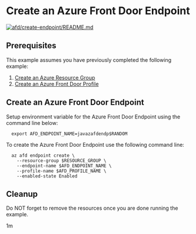 
# Create an Azure Front Door Endpoint

[![afd/create-endpoint/README.md](https://github.com/Azure-Samples/java-on-azure-examples/actions/workflows/afd_create-endpoint_README_md.yml/badge.svg)](https://github.com/Azure-Samples/java-on-azure-examples/actions/workflows/afd_create-endpoint_README_md.yml)

## Prerequisites

<!-- workflow.run()

  if [[ -z $REGION ]]; then
    export REGION=westus2
    echo "Using 'westus2' region"
  fi

  -->
<!-- workflow.cron(0 2 * * 1) -->
<!-- workflow.include(../create-profile/README.md) -->

This example assumes you have previously completed the following example:

1. [Create an Azure Resource Group](../../group/create/README.md)
1. [Create an Azure Front Door Profile](../create-profile/README.md)

## Create an Azure Front Door Endpoint

Setup environment variable for the Azure Front Door Endpoint using the command
line below:

<!-- workflow.skip() -->
```shell
  export AFD_ENDPOINT_NAME=javazafdendp$RANDOM
```

<!-- workflow.run()

if [[ -z $AFD_ENDPOINT_NAME ]]; then
  export AFD_ENDPOINT_NAME=javazafdendp$RANDOM
fi
  -->

To create the Azure Front Door Endpoint use the following command line:

```shell
  az afd endpoint create \
    --resource-group $RESOURCE_GROUP \
    --endpoint-name $AFD_ENDPOINT_NAME \
    --profile-name $AFD_PROFILE_NAME \
    --enabled-state Enabled
```

<!-- workflow.directOnly()

  export RESULT=$(az afd endpoint show --endpoint-name $AFD_ENDPOINT_NAME --profile-name $AFD_PROFILE_NAME --resource-group $RESOURCE_GROUP --output tsv --query provisioningState)
  az group delete --name $RESOURCE_GROUP --yes || true
  if [[ "$RESULT" != Succeeded ]]; then
    echo "Azure Front Door Endpoint $AFD_ENDPOINT_NAME was not provisioned properly"
    exit 1
  fi

  -->

## Cleanup

Do NOT forget to remove the resources once you are done running the example.

1m
